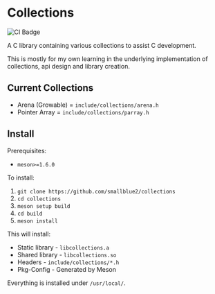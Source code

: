 # Collections

![CI Badge](https://github.com/smallblue2/collections/actions/workflows/ci.yml/badge.svg)

A C library containing various collections to assist C development.

This is mostly for my own learning in the underlying implementation of collections, api design and library creation.

## Current Collections

 - Arena (Growable) = `include/collections/arena.h`
 - Pointer Array = `include/collections/parray.h`

## Install

Prerequisites:

 - `meson>=1.6.0`

To install:

1. `git clone https://github.com/smallblue2/collections`
2. `cd collections`
3. `meson setup build`
4. `cd build`
5. `meson install`

This will install:

 - Static library - `libcollections.a`
 - Shared library - `libcollections.so`
 - Headers - `include/collections/*.h`
 - Pkg-Config - Generated by Meson

Everything is installed under `/usr/local/`.
